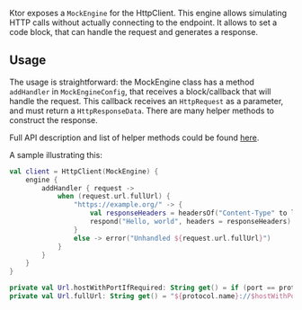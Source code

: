 [//]: # (title: Testing)
[//]: # (category: clients)
[//]: # (permalink: /clients/http-client/testing.html)
[//]: # (caption: Testing Http Client \(MockEngine\))
[//]: # (ktor_version_review: 1.2.0)

Ktor exposes a `MockEngine` for the HttpClient. This engine allows simulating HTTP calls without actually connecting to the endpoint. It allows to set a code block, that can handle the request and generates a response.



## Usage

The usage is straightforward: the MockEngine class has a method `addHandler` in `MockEngineConfig`, that receives a block/callback that will handle the request. This callback receives an `HttpRequest` as a parameter, and must return a `HttpResponseData`. There are many helper methods to construct the response.

Full API description and list of helper methods could be found [here](https://api.ktor.io/%ktor_version%/io.ktor.client.engine.mock/).

A sample illustrating this:

```kotlin
val client = HttpClient(MockEngine) {
    engine {
        addHandler { request ->
            when (request.url.fullUrl) {
                "https://example.org/" -> {
                    val responseHeaders = headersOf("Content-Type" to listOf(ContentType.Text.Plain.toString()))
                    respond("Hello, world", headers = responseHeaders)
                }
                else -> error("Unhandled ${request.url.fullUrl}")
            }
        }
    }
}

private val Url.hostWithPortIfRequired: String get() = if (port == protocol.defaultPort) host else hostWithPort
private val Url.fullUrl: String get() = "${protocol.name}://$hostWithPortIfRequired$fullPath"
```